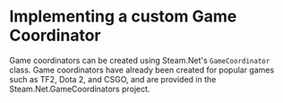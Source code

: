 # Implementing a custom Game Coordinator

Game coordinators can be created using Steam.Net's `GameCoordinator` class. Game coordinators have already been created for popular games such as TF2, Dota 2, and CSGO, and are provided in the Steam.Net.GameCoordinators project.
